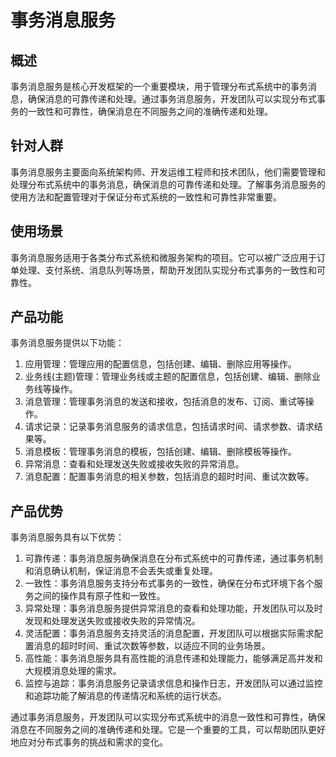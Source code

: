# 事务消息服务

## 概述
事务消息服务是核心开发框架的一个重要模块，用于管理分布式系统中的事务消息，确保消息的可靠传递和处理。通过事务消息服务，开发团队可以实现分布式事务的一致性和可靠性，确保消息在不同服务之间的准确传递和处理。

## 针对人群
事务消息服务主要面向系统架构师、开发运维工程师和技术团队，他们需要管理和处理分布式系统中的事务消息，确保消息的可靠传递和处理。了解事务消息服务的使用方法和配置管理对于保证分布式系统的一致性和可靠性非常重要。

## 使用场景
事务消息服务适用于各类分布式系统和微服务架构的项目。它可以被广泛应用于订单处理、支付系统、消息队列等场景，帮助开发团队实现分布式事务的一致性和可靠性。

## 产品功能
事务消息服务提供以下功能：

1. 应用管理：管理应用的配置信息，包括创建、编辑、删除应用等操作。
2. 业务线(主题)管理：管理业务线或主题的配置信息，包括创建、编辑、删除业务线等操作。
3. 消息管理：管理事务消息的发送和接收，包括消息的发布、订阅、重试等操作。
4. 请求记录：记录事务消息服务的请求信息，包括请求时间、请求参数、请求结果等。
5. 消息模板：管理事务消息的模板，包括创建、编辑、删除模板等操作。
6. 异常消息：查看和处理发送失败或接收失败的异常消息。
7. 消息配置：配置事务消息的相关参数，包括消息的超时时间、重试次数等。

## 产品优势
事务消息服务具有以下优势：

1. 可靠传递：事务消息服务确保消息在分布式系统中的可靠传递，通过事务机制和消息确认机制，保证消息不会丢失或重复处理。
2. 一致性：事务消息服务支持分布式事务的一致性，确保在分布式环境下各个服务之间的操作具有原子性和一致性。
3. 异常处理：事务消息服务提供异常消息的查看和处理功能，开发团队可以及时发现和处理发送失败或接收失败的异常情况。
4. 灵活配置：事务消息服务支持灵活的消息配置，开发团队可以根据实际需求配置消息的超时时间、重试次数等参数，以适应不同的业务场景。
5. 高性能：事务消息服务具有高性能的消息传递和处理能力，能够满足高并发和大规模消息处理的需求。
6. 监控与追踪：事务消息服务记录请求信息和操作日志，开发团队可以通过监控和追踪功能了解消息的传递情况和系统的运行状态。

通过事务消息服务，开发团队可以实现分布式系统中的消息一致性和可靠性，确保消息在不同服务之间的准确传递和处理。它是一个重要的工具，可以帮助团队更好地应对分布式事务的挑战和需求的变化。